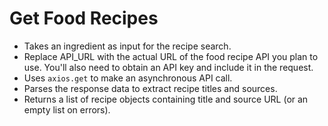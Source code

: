 # Get Food Recipes

- Takes an ingredient as input for the recipe search.
- Replace API_URL with the actual URL of the food recipe API you plan to use. You'll also need to obtain an API key and include it in the request.
- Uses `axios.get` to make an asynchronous API call.
- Parses the response data to extract recipe titles and sources.
- Returns a list of recipe objects containing title and source URL (or an empty list on errors).